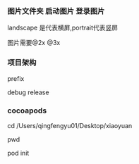 ### 图片文件夹  启动图片 登录图片

 landscape 是代表横屏,portrait代表竖屏

 图片需要@2x @3x

### 项目架构

 prefix  

 debug release

### cocoapods 
cd /Users/qingfengyu01/Desktop/xiaoyuan

pwd

pod init




